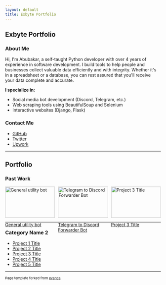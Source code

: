 ```yaml
---
layout: default
title: Exbyte Portfolio
---
```


## Exbyte Portfolio

### About Me

Hi, I'm Abubakar, a self-taught Python developer with over 4 years of experience in software development. I build tools to help people and businesses collect valuable data efficiently and with integrity. Whether it's in a spreadsheet or a database, you can rest assured that you'll receive your data complete and accurate.

**I specialize in:**

- Social media bot development (Discord, Telegram, etc.)
- Web scraping tools using BeautifulSoup and Selenium
- Interactive websites (Django, Flask)

### Contact Me

- [GitHub](https://www.github.com/exbyte112)
- [Twitter](https://www.twitter.com/exbyte_dev)
- [Upwork](https://www.upwork.com/freelancers/~013d702e11722b001a)

---

## Portfolio

### Past Work

<div style="display: flex; flex-wrap: wrap; gap: 10px;">
  <div style="flex: 1; min-width: 30%;">
    <a href="https://github.com/Exbyte112/ukubot">
      <img src="https://i.imgur.com/yhmtC29.png" alt="General utility bot" style="width: 100%;">
      <p>General utility bot</p>
    </a>
  </div>
  <div style="flex: 1; min-width: 30%;">
    <a href="/pdf/sample_presentation.pdf">
      <img src="images/dummy_thumbnail.jpg?raw=true" alt="Telegram to Discord Forwarder Bot" style="width: 100%;">
      <p>Telegram to Discord Forwarder Bot</p>
    </a>
  </div>
  <div style="flex: 1; min-width: 30%;">
    <a href="http://example.com/">
      <img src="images/dummy_thumbnail.jpg?raw=true" alt="Project 3 Title" style="width: 100%;">
      <p>Project 3 Title</p>
    </a>
  </div>
</div>

---

### Category Name 2

- [Project 1 Title](http://example.com/)
- [Project 2 Title](http://example.com/)
- [Project 3 Title](http://example.com/)
- [Project 4 Title](http://example.com/)
- [Project 5 Title](http://example.com/)

---

<p style="font-size:11px">Page template forked from <a href="https://github.com/evanca/quick-portfolio">evanca</a></p>
<!-- Remove above link if you don't want to attribute -->
